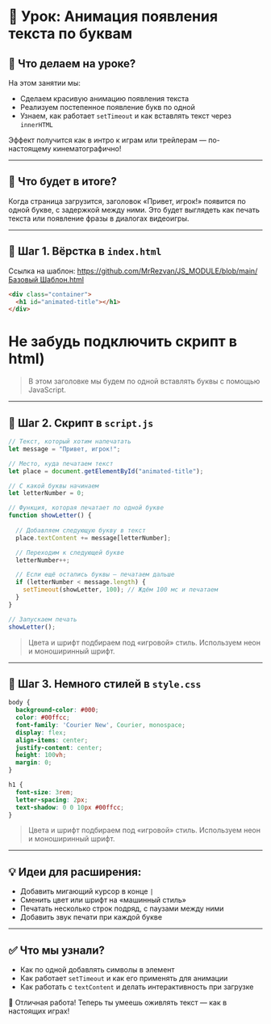 # 📌 Урок: Анимация появления текста по буквам

## 📅 Что делаем на уроке?

На этом занятии мы:

* Сделаем красивую анимацию появления текста
* Реализуем постепенное появление букв по одной
* Узнаем, как работает `setTimeout` и как вставлять текст через `innerHTML`

Эффект получится как в интро к играм или трейлерам — по-настоящему кинематографично!

---

## 🎯 Что будет в итоге?

Когда страница загрузится, заголовок «Привет, игрок!» появится по одной букве, с задержкой между ними. Это будет выглядеть как печать текста или появление фразы в диалогах видеоигры.

---

## 🧱 Шаг 1. Вёрстка в `index.html`

Ссылка на шаблон: [https://github.com/MrRezvan/JS_MODULE/blob/main/Базовый Шаблон.html](https://github.com/MrRezvan/it-compot-frontend-lessons/blob/main/JS_MODULE/%D0%91%D0%B0%D0%B7%D0%BE%D0%B2%D1%8B%D0%B9%20%D1%88%D0%B0%D0%B1%D0%BB%D0%BE%D0%BD.html)

```html
<div class="container">
  <h1 id="animated-title"></h1>
</div>
```
# Не забудь подключить скрипт в html)

> В этом заголовке мы будем по одной вставлять буквы с помощью JavaScript.

---

## 🧠 Шаг 2. Скрипт в `script.js`

```js
// Текст, который хотим напечатать
let message = "Привет, игрок!";

// Место, куда печатаем текст
let place = document.getElementById("animated-title");

// С какой буквы начинаем
let letterNumber = 0;

// Функция, которая печатает по одной букве
function showLetter() {
  
  // Добавляем следующую букву в текст
  place.textContent += message[letterNumber];

  // Переходим к следующей букве
  letterNumber++;

  // Если ещё остались буквы — печатаем дальше
  if (letterNumber < message.length) {
    setTimeout(showLetter, 100); // Ждём 100 мс и печатаем
  }
}

// Запускаем печать
showLetter();

```

> Цвета и шрифт подбираем под «игровой» стиль. Используем неон и моноширинный шрифт.

---

## 🎨 Шаг 3. Немного стилей в `style.css`

```css
body {
  background-color: #000;
  color: #00ffcc;
  font-family: 'Courier New', Courier, monospace;
  display: flex;
  align-items: center;
  justify-content: center;
  height: 100vh;
  margin: 0;
}

h1 {
  font-size: 3rem;
  letter-spacing: 2px;
  text-shadow: 0 0 10px #00ffcc;
}
```

> Цвета и шрифт подбираем под «игровой» стиль. Используем неон и моноширинный шрифт.

---

## 💡 Идеи для расширения:

* Добавить мигающий курсор в конце `|`
* Сменить цвет или шрифт на «машинный стиль»
* Печатать несколько строк подряд, с паузами между ними
* Добавить звук печати при каждой букве

---

## ✅ Что мы узнали?

* Как по одной добавлять символы в элемент
* Как работает `setTimeout` и как его применять для анимации
* Как работать с `textContent` и делать интерактивность при загрузке

🎉 Отличная работа! Теперь ты умеешь оживлять текст — как в настоящих играх!
